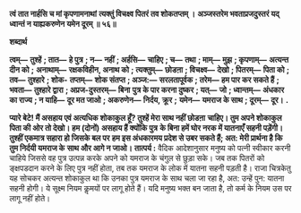 **त्वं तात नार्हसि च मां कृपणामनाथां** **त्यक्तुं विचक्ष्व पितरं तव शोकतप्तम् ।** **अञ्जस्तरेम भवताप्रजदुस्तरं यद्** **ध्वान्तं न याह्यकरुणेन यमेन दूरम् ॥ ५६॥** 

**शब्दार्थ** 

**त्वम्—** **तुश्हें** **; तात—** **हे पुत्र** **; न—** **नहीं** **; अर्हसि—** **चाहिए** **; च—** **तथा** **; माम्—** **मुझ** **; कृपणाम्—** **अत्यन्त दीन को** **;** **अनाथाम्—** **रक्षकविहीन, अनाथ को** **; त्यक्तुम्—** **छोडऩा** **; विचक्ष्व—** **देखो** **; पितरम्—** **पिता को** **; तव—** **तुश्हारे** **; शोक-** **तप्तम्—** **शोक संतप्त** **; अञ्ज:—** **सरलतापूर्वक** **; तरेम—** **हम पार कर सकते हैं** **; भवता—** **तुश्हारे द्वारा** **; अप्रज-दुस्तरम्—** **बिना** **पुत्र के पार करना दुष्कर** **; यत्—** **जो** **; ध्वान्तम्—** **अंधकार का राज्य** **; न याहि—** **दूर मत जाओ** **; अकरुणेन—** **निर्दय, क्रूर** **;** **यमेन—** **यमराज के साथ** **; दूरम्—** **दूर।** **.** 

**प्यारे बेटे! मैं असहाय एवं अत्यधिक शोकाकुल हूँ? तुश्हें मेरा साथ नहीं छोडऩा** **चाहिए। तुम अपने शोकाकुल पिता की ओर तो देखो। हम (दोनों) असहाय हैं क्योंकि पुत्र** **के बिना हमें घोर नरक में यातनाएँ सहनी पड़ेंगी। तुश्हीं एकमात्र सहारा हो जिसके बल पर** **हम इस अंधकारमय प्रदेश से उबर सकते हैं; अत: मेरी प्रार्थना है कि तुम निर्दयी यमराज के** **साथ और आगे न जाओ।** **तात्पर्य :** वैदिक आदेशानुसार मनुष्य को पत्नी स्वीकार करनी चाहिये जिससे वह पुत्र उत्पन्न करके अपने को यमराज के चंगुल से छुड़ा सके। जब तक पितरों को ङ्क्षपडदान करने के लिए पुत्र नहीं होता, तब तक यमराज के लोक में यातना सहनी पड़ती है। राजा चित्रकेतु यह सोचकर अत्यन्त शोकाकुल था कि उनका पुत्र यमराज के साथ चला जा रहा है, अत: उन्हें पुन: यातना सहनी होगी। ये सूक्ष्म नियम कॢमयों पर लागू होते हैं। यदि मनुष्य भक्त बन जाता है, तो कर्म के नियम उस पर लागू नहीं होते।  